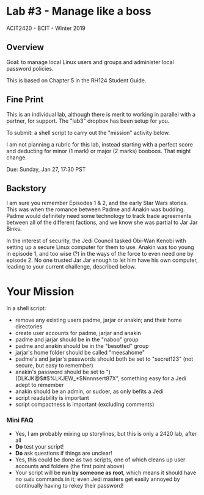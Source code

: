 # Lab #3 - Manage like a boss
ACIT2420 - BCIT - Winter 2019

## Overview

Goal: to manage local Linux users and groups and administer local password policies.

This is based on Chapter 5 in the RH124 Student Guide.

## Fine Print

This is an individual lab, although there is merit to working in parallel with a 
partner, for support. The "lab3" dropbox has been setup for you.

To submit: a shell script to carry out the "mission" activity below.

I am not planning a rubric for this lab, instead starting with a perfect score
and deducting for minor (1 mark) or major (2 marks) booboos.
That might change.

Due: Sunday, Jan 27, 17:30 PST

## Backstory

I am sure you remember Episodes 1 & 2, and the early Star Wars stories.
This was when the romance between Padme and Anakin was budding.
Padme would definitely need some technology to track trade
agreements between all of the different factions, and we know she was
partial to Jar Jar Binks.

In the interest of security, the Jedi Council tasked Obi-Wan Kenobi
with setting up a secure Linux computer for them to use.
Anakin was too young in episode 1, and too wise (?) in the ways of the force
to even need one by episode 2.
No one trusted Jar Jar enough to let him have his own computer, leading
to your current challenge, described below.

# Your Mission

In a shell script:

- remove any existing users padme, jarjar or anakin; and their home directories
- create user accounts for padme, jarjar and anakin
- padme and jarjar should be in the "naboo" group
- padme and anakin should be in the "besotted" group
- jarjar's home folder should be called "meesahome"
- padme's and jarjar's passwords should both be set to "secret123" (not secure, but
    easy to remember)
- anakin's password should be set to ")(DLKJK@$#$%LKJEW_*$Nnnnsert87X", something easy for a Jedi adept
    to remember
- anakin should be an admin, or sudoer, as only befits a Jedi
- script readability is important
- script compactness is important (excluding comments)

### Mini FAQ

- Yes, I am probably mixing up storylines, but this is only a 2420 lab, after all
- **Do** test your script!
- **Do** ask questions if things are unclear!
- Yes, this could be done as two scripts, one of which cleans up user accounts and folders
    (the first point above)
- Your script will be **run by someone as root**, which means it should have no ``sudo`` commands
    in it; even Jedi masters get easily annoyed by continually having to rekey
    their password!
